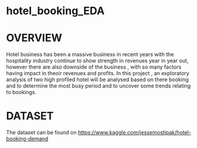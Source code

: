 # hotel_booking_EDA



# OVERVIEW

Hotel business has been a massive business in recent years with the hospitality industry continue to show strength in revenues year in year out, however there are also downside of the business , with so many factors having impact in theoir revenues and profits.
In this project , an exploratory analysis of two high profiled hotel will be analysed based on there booking and to determine the most busy period and to uncover some trends relating to bookings.

# DATASET

The dataset can be found on https://www.kaggle.com/jessemostipak/hotel-booking-demand



